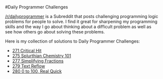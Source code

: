 #Daily Programmer Challenges

[/r/dailyprogrammer](https://www.reddit.com/r/DailyProgrammer) is a Subreddit that posts challenging programming logic problems for people to solve. I find it great for sharpening my programming skills and the way I go about thinking about a difficult problem as well as see how others go about solving these problems.

Here is my collection of solutions to Daily Programmer Challenges:

- [271 Critical Hit](/271-easy)
- [275 Splurthian Chemistry 101](/275-easy)
- [277 Simplifying Fractions](/277-easy)
- [279 Text Reflow](/279-intermediate)
- [280 0 to 100, Real Quick](/280)

